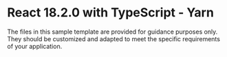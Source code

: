 # React 18.2.0 with TypeScript - Yarn
The files in this sample template are provided for guidance purposes only. They should be customized and adapted to meet the specific requirements of your application.
